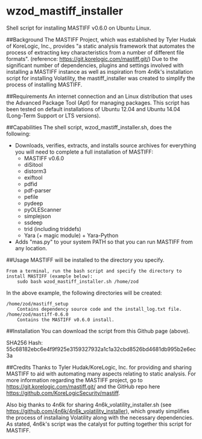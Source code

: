# wzod_mastiff_installer
Shell script for installing MASTIFF v0.6.0 on Ubuntu Linux.

##Background
The MASTIFF Project, which was established by Tyler Hudak of KoreLogic, Inc., provides "a static analysis framework that automates the process of extracting key characteristics from a number of different file formats". (reference: https://git.korelogic.com/mastiff.git/)  Due to the significant number of dependencies, plugins and settings involved with installing a MASTIFF instance as well as inspiration from 4n6k's installation script for installing Volatility, the mastiff_installer was created to simplify the process of installing MASTIFF.

##Requirements
An internet connection and an Linux distribution that uses the Advanced Package Tool (Apt) for managing packages. This script has been tested on default installations of Ubuntu 12.04 and Ubuntu 14.04 (Long-Term Support or LTS versions).

##Capabilities
The shell script, wzod_mastiff_installer.sh, does the following:

* Downloads, verifies, extracts, and installs source archives for everything you will need to complete a full installation of MASTIFF:
  * MASTIFF v0.6.0
  * diSitool
  * distorm3
  * exiftool
  * pdfid
  * pdf-parser
  * pefile
  * pydeep
  * pyOLEScanner
  * simplejson
  * ssdeep
  * trid (including triddefs)
  * Yara (+ magic module) + Yara-Python
* Adds "mas.py" to your system PATH so that you can run MASTIFF from any location.

##Usage
MASTIFF will be installed to the directory you specify.

    From a terminal, run the bash script and specify the directory to install MASTIFF (example below):
        sudo bash wzod_mastiff_installer.sh /home/zod

In the above example, the following directories will be created:

    /home/zod/mastiff_setup
        Contains dependency source code and the install_log.txt file.
    /home/zod/mastiff-0.6.0
        Contains the MASTIFF v0.6.0 install.

##Installation
You can download the script from this Github page (above).

SHA256 Hash: 55c68182ebc6e4f9f925e3159327932a1c1a32cbd8526bd4681db995b2e6ec3a

##Credits
Thanks to Tyler Hudak/KoreLogic, Inc. for providing and sharing MASTIFF to aid with automating many aspects relating to static analysis.  For more information regarding the MASTIFF project, go to https://git.korelogic.com/mastiff.git/ and the GitHub repo here https://github.com/KoreLogicSecurity/mastiff.

Also big thanks to 4n6k for sharing 4n6k_volatility_installer.sh (see https://github.com/4n6k/4n6k_volatility_installer), which greatly simplifies the process of installaing Volatility along with the necessary dependencies.  As stated, 4n6k's script was the catalyst for putting together this script for MASTIFF.
